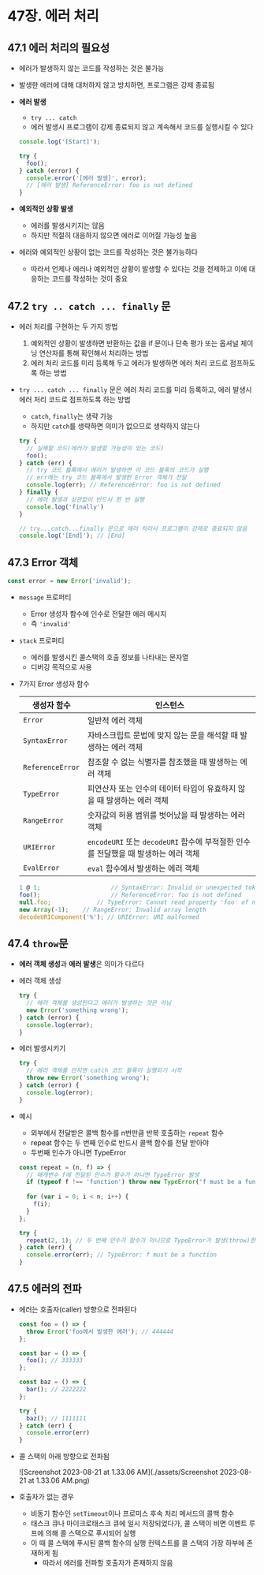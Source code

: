 # 47장. 에러 처리

## 47.1 에러 처리의 필요성

- 에러가 발생하지 않는 코드를 작성하는 것은 불가능
- 발생한 에러에 대해 대처하지 않고 방치하면, 프로그램은 강제 종료됨

- **에러 발생**

  - `try ... catch`
  - 에러 발생시 프로그램이 강제 종료되지 않고 계속해서 코드를 실행시킬 수 있다

  ```javascript
  console.log('[Start]');
  
  try {
    foo();
  } catch (error) {
    console.error('[에러 발생]', error);
    // [에러 발생] ReferenceError: foo is not defined
  }
  ```

- **예외적인 상황 발생**
  - 에러를 발생시키지는 않음
  - 하지만 적절히 대응하지 않으면 에러로 이어질 가능성 높음
- 에러와 예외적인 상황이 없는 코드를 작성하는 것은 불가능하다
  - 따라서 언제나 에러나 예외적인 상황이 발생할 수 있다는 것을 전제하고 이에 대응하는 코드를 작성하는 것이 중요

## 47.2 `try .. catch ... finally` 문

- 에러 처리를 구현하는 두 가지 방법

  1. 예외적인 상황이 발생하면 반환하는 값을 if 문이나 단축 평가 또는 옵셔널 체이닝 연산자를 통해 확인해서 처리하는 방법
  2. 에러 처리 코드를 미리 등록해 두고 에러가 발생하면 에러 처리 코드로 점프하도록 하는 방법

- `try ... catch ... finally` 문은 에러 처리 코드를 미리 등록하고, 에러 발생시 에러 처리 코드로 점프하도록 하는 방법

  - `catch`, `finally`는 생략 가능
  - 하지만 `catch`를 생략하면 의미가 없으므로 생략하지 않는다

  ```javascript
  try {
    // 실해할 코드(에러가 발생할 가능성이 있는 코드)
    foo();
  } catch (err) {
    // try 코드 블록에서 에러가 발생하면 이 코드 블록의 코드가 실행
    // err에는 try 코드 블록에서 발생한 Error 객체가 전달
    console.log(err); // ReferenceError: foo is not defined
  } finally {
    // 에러 발생과 상관없이 반드시 한 번 실행
    console.log('finally')
  }
  
  // try...catch...finally 문으로 에러 처리시 프로그램이 강제로 종료되지 않음
  console.log('[End]'); // [End]
  ```



## 47.3 Error 객체

```javascript
const error = new Error('invalid');
```

- `message` 프로퍼티

  - Error  생성자 함수에 인수로 전달한 에러 메시지
  - 즉 `'invalid'`

- `stack` 프로퍼티 

  - 에러를 발생시킨 콜스택의 호출 정보를 나타내는 문자열
  - 디버깅 목적으로 사용

- 7가지 Error 생성자 함수

  | 생성자 함수      | 인스턴스                                                     |
  | ---------------- | ------------------------------------------------------------ |
  | `Error`          | 일반적 에러 객체                                             |
  | `SyntaxError`    | 자바스크립트 문법에 맞지 않는 문을 해석할 때 발생하는 에러 객체 |
  | `ReferenceError` | 참조할 수 없는 식별자를 참조했을 때 발생하는 에러 객체       |
  | `TypeError`      | 피연산자 또는 인수의 데이터 타입이 유효하지 않을 때 발생하는 에러 객체 |
  | `RangeError`     | 숫자값의 허용 범위를 벗어났을 때 발생하는 에러 객체          |
  | `URIError`       | `encodeURI` 또는 `decodeURI` 함수에 부적절한 인수를 전달했을 때 발생하는 에러 객체 |
  | `EvalError`      | `eval` 함수에서 발생하는 에러 객체                           |

  ```javascript
  1 @ 1; 					// SyntaxError: Invalid or unexpected token
  foo(); 					// ReferenceError: foo is not defined
  null.foo; 			// TypeError: Cannot read property 'foo' of null
  new Array(-1); 	// RangeError: Invalid array length
  decodeURIComponent('%'); // URIError: URI malformed
  ```

  

## 47.4 `throw`문

- **에러 객체 생성**과 **에러 발생**은 의미가 다르다

- 에러 객체 생성

  ```javascript
  try {
    // 에러 객체를 생성한다고 에러가 발생하는 것은 아님
    new Error('something wrong');
  } catch (error) {
    console.log(error);
  }
  ```

- 에러 발생시키기

  ```javascript
  try {
    // 에러 객체를 던지면 catch 코드 블록이 실행되기 시작
    throw new Error('something wrong');
  } catch (error) {
    console.log(error);
  }
  ```

- 예시 

  - 외부에서 전달받은 콜백 함수를 n번만큼 반복 호출하는 `repeat` 함수
  - repeat 함수는 두 번째 인수로 반드시 콜백 함수를 전달 받아야
  - 두번째 인수가 아니면 TypeError

  ```javascript
  const repeat = (n, f) => {
    // 매개변수 f에 전달된 인수가 함수가 아니면 TypeError 발생
    if (typeof f !== 'function') throw new TypeError('f must be a function');
    
    for (var i = 0; i < n; i++) {
      f(i);
    }
  };
  
  try {
    repeat(2, 1); // 두 번째 인수가 함수가 아니므로 TypeError가 발생(throw)한다
  } catch (err) {
    console.error(err); // TypeError: f must be a function
  }
  ```

  



## 47.5 에러의 전파

- 에러는 호출자(caller) 방향으로 전파된다

  ```javascript
  const foo = () => {
    throw Error('foo에서 발생한 에러'); // 444444
  };
  
  const bar = () => {
    foo(); // 333333
  };
  
  const baz = () => {
    bar(); // 2222222
  };
  
  try {
    baz(); // 1111111
  } catch (err) {
    console.error(err)
  }
  ```

- 콜 스택의 아래 방향으로 전파됨

  ![Screenshot 2023-08-21 at 1.33.06 AM](./assets/Screenshot 2023-08-21 at 1.33.06 AM.png)

- 호출자가 없는 경우

  - 비동기 함수인 `setTimeout`이나 프로미스 후속 처리 메서드의 콜백 함수
  - 태스크 큐나 마이크로태스크 큐에 일시 저장되었다가, 콜 스택이 비면 이벤트 루프에 의해 콜 스택으로 푸시되어 실행
  - 이 때 콜 스택에 푸시된 콜백 함수의 실행 컨텍스트를 콜 스택의 가장 하부에 존재하게 됨
    - 따라서 에러를 전파할 호출자가 존재하지 않음